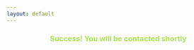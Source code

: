 ```yaml
---
layout: default
---
```


<h3 align="center" style="color: #aae34c" > Success! You will be contacted shortly </h3>